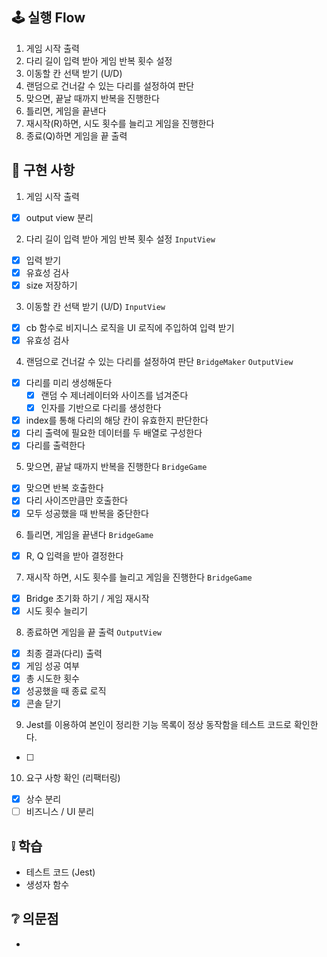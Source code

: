 ## 🕹 실행 Flow

1. 게임 시작 출력
2. 다리 길이 입력 받아 게임 반복 횟수 설정
3. 이동할 칸 선택 받기 (U/D)
4. 랜덤으로 건너갈 수 있는 다리를 설정하여 판단
5. 맞으면, 끝날 때까지 반복을 진행한다
6. 틀리면, 게임을 끝낸다
7. 재시작(R)하면, 시도 횟수를 늘리고 게임을 진행한다
8. 종료(Q)하면 게임을 끝 출력

## 🛒 구현 사항

1. 게임 시작 출력

- [x] output view 분리

2. 다리 길이 입력 받아 게임 반복 횟수 설정 `InputView`

- [x] 입력 받기
- [x] 유효성 검사
- [x] size 저장하기

3. 이동할 칸 선택 받기 (U/D) `InputView`

- [x] cb 함수로 비지니스 로직을 UI 로직에 주입하여 입력 받기
- [x] 유효성 검사

4. 랜덤으로 건너갈 수 있는 다리를 설정하여 판단 `BridgeMaker` `OutputView`

- [x] 다리를 미리 생성해둔다
  - [x] 랜덤 수 제너레이터와 사이즈를 넘겨준다
  - [x] 인자를 기반으로 다리를 생성한다
- [x] index를 통해 다리의 해당 칸이 유효한지 판단한다
- [x] 다리 출력에 필요한 데이터를 두 배열로 구성한다
- [x] 다리를 출력한다

5. 맞으면, 끝날 때까지 반복을 진행한다 `BridgeGame`

- [x] 맞으면 반복 호출한다
- [x] 다리 사이즈만큼만 호출한다
- [x] 모두 성공했을 때 반복을 중단한다

6. 틀리면, 게임을 끝낸다 `BridgeGame`

- [x] R, Q 입력을 받아 결정한다

7. 재시작 하면, 시도 횟수를 늘리고 게임을 진행한다 `BridgeGame`

- [x] Bridge 초기화 하기 / 게임 재시작
- [x] 시도 횟수 늘리기

8. 종료하면 게임을 끝 출력 `OutputView`

- [x] 최종 결과(다리) 출력
- [x] 게임 성공 여부
- [x] 총 시도한 횟수
- [x] 성공했을 때 종료 로직
- [x] 콘솔 닫기

9. Jest를 이용하여 본인이 정리한 기능 목록이 정상 동작함을 테스트 코드로 확인한다.

- [ ]

10. 요구 사항 확인 (리팩터링)

- [x] 상수 분리
- [ ] 비즈니스 / UI 분리

## ❕ 학습

- 테스트 코드 (Jest)
- 생성자 함수

## ❔ 의문점

-
